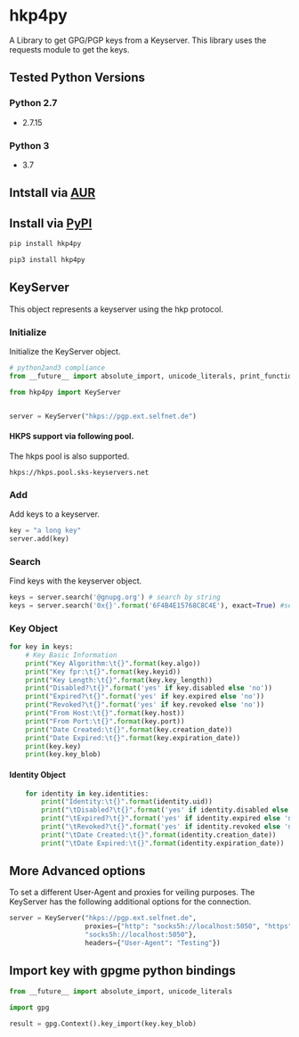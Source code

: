 # hkp4py

A Library to get GPG/PGP keys from a Keyserver.
This library uses the requests module to get the keys.

## Tested Python Versions

### Python 2.7

* 2.7.15

### Python 3

* 3.7

## Intstall via [AUR](https://aur.archlinux.org/packages/python-hkp4py-git/)

## Install via [PyPI](https://pypi.org/project/hkp4py/)

```bash
pip install hkp4py

pip3 install hkp4py
```

## KeyServer

This object represents a keyserver using the hkp protocol.

### Initialize

Initialize the KeyServer object.

```python
# python2and3 compliance
from __future__ import absolute_import, unicode_literals, print_function

from hkp4py import KeyServer


server = KeyServer("hkps://pgp.ext.selfnet.de")
```

#### HKPS support via following pool.

The hkps pool is also supported.

```url
hkps://hkps.pool.sks-keyservers.net
```

### Add

Add keys to a keyserver.

```python
key = "a long key"
server.add(key)
```

### Search

Find keys with the keyserver object.

```python
keys = server.search('@gnupg.org') # search by string
keys = server.search('0x{}'.format('6F4B4E15768C8C4E'), exact=True) #search by fingerprint
```

### Key Object

```python
for key in keys:
    # Key Basic Information
    print("Key Algorithm:\t{}".format(key.algo))
    print("Key fpr:\t{}".format(key.keyid))
    print("Key Length:\t{}".format(key.key_length))
    print("Disabled?\t{}".format('yes' if key.disabled else 'no'))
    print("Expired?\t{}".format('yes' if key.expired else 'no'))
    print("Revoked?\t{}".format('yes' if key.revoked else 'no'))
    print("From Host:\t{}".format(key.host))
    print("From Port:\t{}".format(key.port))
    print("Date Created:\t{}".format(key.creation_date))
    print("Date Expired:\t{}".format(key.expiration_date))
    print(key.key)
    print(key.key_blob)
```

#### Identity Object

```python
    for identity in key.identities:
        print("Identity:\t{}".format(identity.uid))
        print("\tDisabled?\t{}".format('yes' if identity.disabled else 'no'))
        print("\tExpired?\t{}".format('yes' if identity.expired else 'no'))
        print("\tRevoked?\t{}".format('yes' if identity.revoked else 'no'))
        print("\tDate Created:\t{}".format(identity.creation_date))
        print("\tDate Expired:\t{}".format(identity.expiration_date))
```

## More Advanced options

To set a different User-Agent and proxies for veiling purposes.
The KeyServer has the following additional options for the connection.

```python
server = KeyServer("hkps://pgp.ext.selfnet.de",
                   proxies={"http": "socks5h://localhost:5050", "https":
                   "socks5h://localhost:5050"},
                   headers={"User-Agent": "Testing"})
```

## Import key with gpgme python bindings

```python
from __future__ import absolute_import, unicode_literals

import gpg

result = gpg.Context().key_import(key.key_blob)
```
